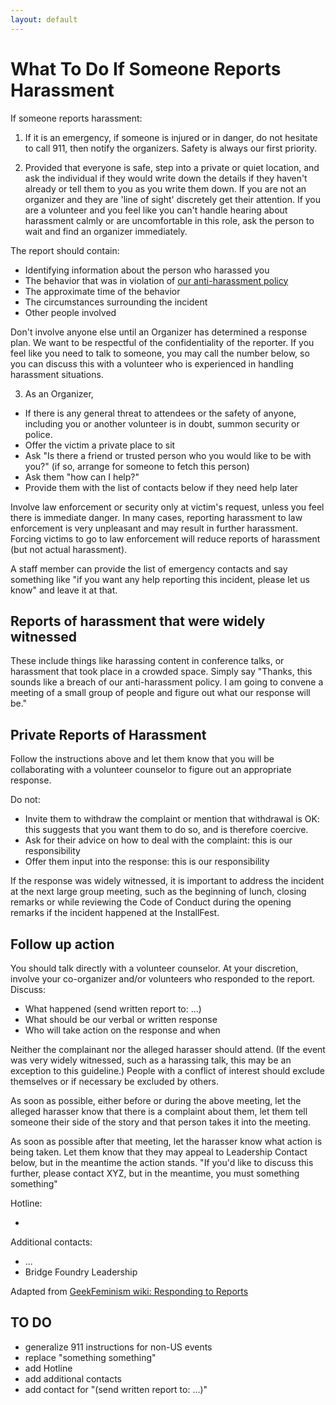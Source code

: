 ```yaml
---
layout: default
---
```


# What To Do If Someone Reports Harassment 

If someone reports harassment:

1. If it is an emergency, if someone is injured or in danger, do not hesitate to call 911, then notify the organizers. Safety is always our first priority.
 
2. Provided that everyone is safe, step into a private or quiet location, and ask the individual if they would write down the details if they haven't already or tell them to you as you write them down. If you are not an organizer and they are 'line of sight' discretely get their attention.  If you are a volunteer and you feel like you can't handle hearing about harassment calmly or are uncomfortable in this role, ask the person to wait and find an organizer immediately.

The report should contain:

* Identifying information about the person who harassed you
* The behavior that was in violation of [our anti-harassment policy](http://bridgefoundry.org/code-of-conduct/anti-harrassment-policy.html)
* The approximate time of the behavior
* The circumstances surrounding the incident
* Other people involved

Don't involve anyone else until an Organizer has determined a response plan. We want to be respectful of the confidentiality of the reporter.  If you feel like you need to talk to someone, you may call the number below, so you can discuss this with a volunteer who is experienced in handling harassment situations.

3. As an Organizer, 

* If there is any general threat to attendees or the safety of anyone, including you or another volunteer is in doubt, summon security or police.
* Offer the victim a private place to sit
* Ask "Is there a friend or trusted person who you would like to be with you?" (if so, arrange for someone to fetch this person)
* Ask them "how can I help?"
* Provide them with the list of contacts below if they need help later

Involve law enforcement or security only at victim's request, unless you feel there is immediate danger.  In many cases, reporting harassment to law enforcement is very unpleasant and may result in further harassment. Forcing victims to go to law enforcement will reduce reports of harassment (but not actual harassment).

A staff member can provide the list of emergency contacts and say something like "if you want any help reporting this incident, please let us know" and leave it at that.

## Reports of harassment that were widely witnessed

These include things like harassing content in conference talks, or harassment that took place in a crowded space.
Simply say "Thanks, this sounds like a breach of our anti-harassment policy. I am going to convene a meeting of a small group of people and figure out what our response will be."

## Private Reports of Harassment 

Follow the instructions above and let them know that you will be collaborating with a volunteer counselor to figure out an appropriate response.

Do not:

* Invite them to withdraw the complaint or mention that withdrawal is OK: this suggests that you want them to do so, and is therefore coercive. 
* Ask for their advice on how to deal with the complaint: this is our responsibility
* Offer them input into the response: this is our responsibility

If the response was widely witnessed, it is important to address the incident at the next large group meeting, such as the beginning of lunch, closing remarks or while reviewing the Code of Conduct during the opening remarks if the incident happened at the InstallFest.

## Follow up action

You should talk directly with a volunteer counselor. At your discretion, involve your co-organizer and/or volunteers who responded to the report.  Discuss:

* What happened (send written report to: ...)
* What should be our verbal or written response 
* Who will take action on the response and when

Neither the complainant nor the alleged harasser should attend. (If the event was very widely witnessed, such as a harassing talk, this may be an exception to this guideline.) People with a conflict of interest should exclude themselves or if necessary be excluded by others.

As soon as possible, either before or during the above meeting, let the alleged harasser know that there is a complaint about them, let them tell someone their side of the story and that person takes it into the meeting.

As soon as possible after that meeting, let the harasser know what action is being taken. Let them know that they may appeal to Leadership Contact below, but in the meantime the action stands. "If you'd like to discuss this further, please contact XYZ, but in the meantime, you must something something"


Hotline: 

* 

Additional contacts:

* ...
* Bridge Foundry Leadership

Adapted from [GeekFeminism wiki: Responding to Reports](http://geekfeminism.wikia.com/wiki/Conference_anti-harassment/Responding_to_reports)


## TO DO

* generalize 911 instructions for non-US events
* replace "something something"
* add Hotline
* add additional contacts
* add contact for "(send written report to: ...)"
